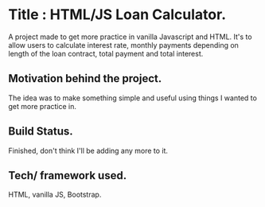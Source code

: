 # Title : HTML/JS Loan Calculator.
A project made to get more practice in vanilla Javascript and HTML. It's to allow users to calculate interest rate, monthly payments depending on length of the loan contract, total payment and total interest.
## Motivation behind the project.
The idea was to make something simple and useful using things I wanted to get more practice in.
## Build Status.
Finished, don't think I'll be adding any more to it.
## Tech/ framework used.
HTML, vanilla JS, Bootstrap.
